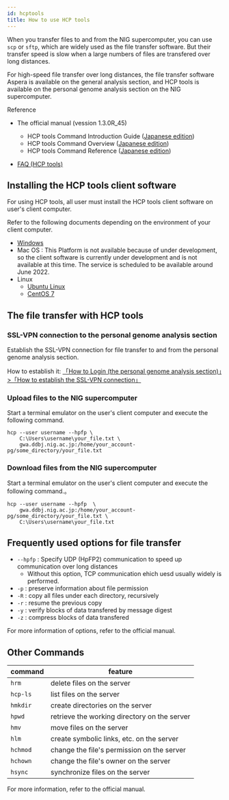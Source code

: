 ```yaml
---
id: hcptools
title: How to use HCP tools
---
```


When you transfer files to and from the NIG supercomputer, you can use `scp` or `sftp`, which are widely used as the file transfer software. But their transfer speed is slow when a large numbers of files are transfered over long distances.

For high-speed file transfer over long distances, the file transfer software Aspera is available on the general analysis section, and HCP tools is available on the personal genome analysis section on the NIG supercomputer.


Reference

- The official manual (vession 1.3.0R_45)
    - HCP tools Command Introduction Guide (<a href="https://github.com/nig-sc/HCPtools/raw/main/1.3.0R-45/manual/HCPtools_command_Guide.pdf">Japanese edition</a>)
    - HCP tools Command Overview (<a href="https://github.com/nig-sc/HCPtools/raw/main/1.3.0R-45/manual/HCPtools_command_overview.pdf">Japanese edition</a>)
    - HCP tools Command Reference (<a href="https://github.com/nig-sc/HCPtools/raw/main/1.3.0R-45/manual/HCPtools_command_reference.pdf">Japanese edition</a>)

- [FAQ (HCP tools)](/faq/faq_hcptools)


## Installing the HCP tools client software

For using HCP tools, all user must install the HCP tools client software on user's client computer.

Refer to the following documents depending on the environment of your client computer.

- [Windows](/software/HCPtools/Windows/install_HCPtools_001)
- Mac OS : This Platform is not available because of under development, so the client software is currently under development and is not available at this time. The service is scheduled to be available around June 2022.
- Linux
    - [Ubuntu Linux](/software/HCPtools/Ubuntu/install_HCPtools_003)
    - [CentOS 7](/software/HCPtools/CentOS/install_HCPtools_002)


## The file transfer with HCP tools


### SSL-VPN connection to the personal genome analysis section

Establish the SSL-VPN connection for file transfer to and from the personal genome analysis section.

How to establish it: [「How to Login (the personal genome analysis section)」>「How to establish the SSL-VPN connection」](/personal_genome_division/pg_login#vpn%E3%81%B8%E3%81%AE%E6%8E%A5%E7%B6%9A%E6%96%B9%E6%B3%95)


### Upload files to the NIG supercomputer

Start a terminal emulator on the user's client computer and execute the following command.


```
hcp --user username --hpfp \
    C:\Users\username\your_file.txt \
    gwa.ddbj.nig.ac.jp:/home/your_account-pg/some_directory/your_file.txt
```

### Download files from the NIG supercomputer

Start a terminal emulator on the user's client computer and execute the following command.。


```
hcp --user username --hpfp  \
    gwa.ddbj.nig.ac.jp:/home/your_account-pg/some_directory/your_file.txt \
    C:\Users\username\your_file.txt
```

## Frequently used options for file transfer

- `--hpfp` : Specify UDP (HpFP2) communication to speed up communication over long distances
    - Without this option, TCP communication ehich uesd usually widely is performed.
- `-p` : preserve information about file permission
- `-R` : copy all files under each directory, recursively
- `-r` : resume the previous copy
- `-y` : verify blocks of data transfered by message digest
- `-z` : compress blocks of data transfered


For more information of options, refer to the official manual.

## Other Commands


| command  | feature                                          |
|----------|--------------------------------------------------|
| `hrm`    | delete files on the server                       |
| `hcp-ls` | list files on the server                         |
| `hmkdir` | create directories on the server                 |
| `hpwd`   | retrieve the working directory on the server     |
| `hmv`    | move files on the server                         |
| `hlm`    | create symbolic links, etc. on the server        |
| `hchmod` | change the file's permission on the server       |
| `hchown` | change the file's owner on the server            |
| `hsync`  | synchronize files on the server                  |

For more information, refer to the official manual.


